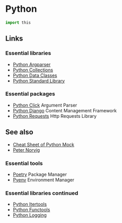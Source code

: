 # Python

```python
import this
```

## Links

### Essential libraries

- [Python Argparser](https://docs.python.org/3/library/argparse.html)
- [Python Collections](https://docs.python.org/3/library/collections.html)
- [Python Data Classes](https://docs.python.org/3/library/dataclasses.html)
- [Python Standard Library](https://docs.python.org/3/library/)

### Essential packages

- [Python Click](https://click.palletsprojects.com/en/8.1.x/) Argument Parser
- [Python Django](https://www.djangoproject.com/) Content Management Framework
- [Python Requests](https://pypi.org/project/requests/) Http Requests Library

## See also

- [Cheat Sheet of Python Mock](http://www.ines-panker.com/2020/06/01/python-mock.html)
- [Peter Norvig](https://norvig.com/)

### Essential tools

- [Poetry](https://python-poetry.org/) Package Manager
- [Pyenv](https://github.com/pyenv/pyenv) Environment Manager

### Essential libraries continued

- [Python Itertools](https://docs.python.org/3/library/itertools.html)
- [Python Functools](https://docs.python.org/3/library/functools.html)
- [Python Logging](https://docs.python.org/3/library/logging.html)
